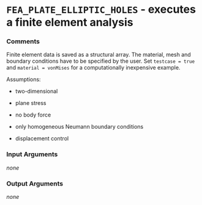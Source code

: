 # `FEA_PLATE_ELLIPTIC_HOLES` - executes a finite element analysis
###  Comments
Finite element data is saved as a structural array. The material, mesh
and boundary conditions have to be specified by the user. Set `testcase = true` and `material = vonMises` for a computationally inexpensive example.

Assumptions:

+   two-dimensional
    
+   plane stress
    
+   no body force
    
+   only homogeneous Neumann boundary conditions
    
+   displacement control
    
###  Input Arguments
_none_

###  Output Arguments
_none_

